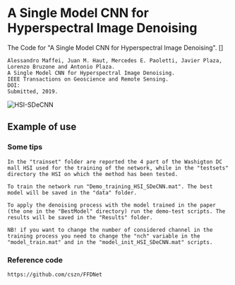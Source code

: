 # A Single Model CNN for Hyperspectral Image Denoising
The Code for "A Single Model CNN for Hyperspectral Image Denoising". []
```
Alessandro Maffei, Juan M. Haut, Mercedes E. Paoletti, Javier Plaza, Lorenzo Bruzone and Antonio Plaza.
A Single Model CNN for Hyperspectral Image Denoising.
IEEE Transactions on Geoscience and Remote Sensing.
DOI: 
Submitted, 2019.
```

![HSI-SDeCNN](https://github.com/mhaut/HSI-SDeCNN/blob/master/images/denspectral.png)



## Example of use

### Some tips

```
In the "trainset" folder are reported the 4 part of the Washigton DC mall HSI used for the training of the network, while in the "testsets" directory the HSI on which the method has been tested.

To train the network run "Demo_training_HSI_SDeCNN.mat". The best model will be saved in the "data" folder.

To apply the denoising process with the model trained in the paper (the one in the "BestModel" directory) run the demo-test scripts. The results will be saved in the "Results" folder.

NB! if you want to change the number of considered channel in the training process you need to change the "nch" variable in the "model_train.mat" and in the "model_init_HSI_SDeCNN.mat" scripts.
```

### Reference code

```
https://github.com/cszn/FFDNet
```

